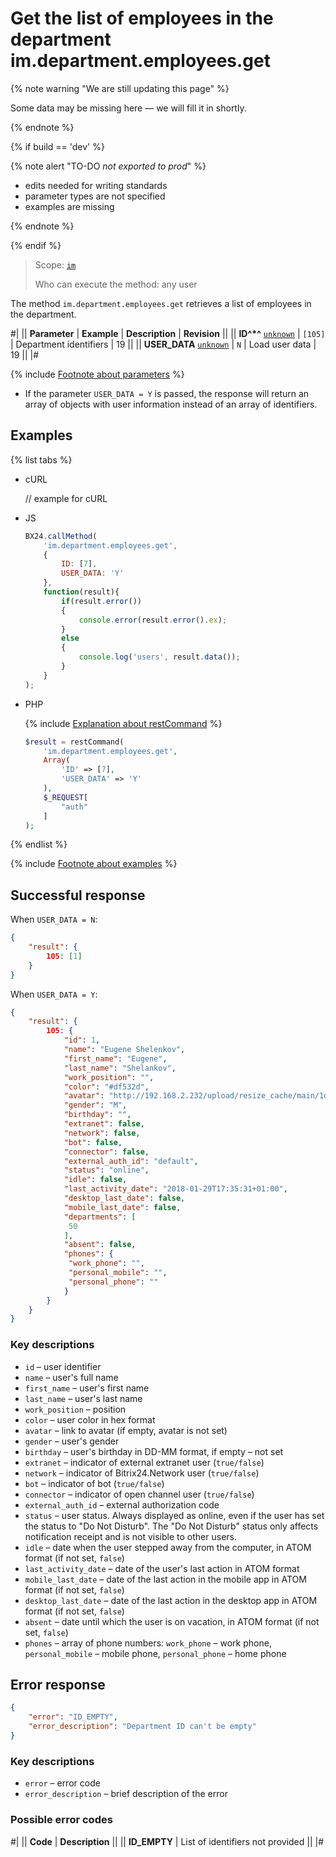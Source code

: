 # Get the list of employees in the department im.department.employees.get

{% note warning "We are still updating this page" %}

Some data may be missing here — we will fill it in shortly.

{% endnote %}

{% if build == 'dev' %}

{% note alert "TO-DO _not exported to prod_" %}

- edits needed for writing standards
- parameter types are not specified
- examples are missing

{% endnote %}

{% endif %}

> Scope: [`im`](../../scopes/permissions.md)
>
> Who can execute the method: any user

The method `im.department.employees.get` retrieves a list of employees in the department.

#|
|| **Parameter** | **Example** | **Description** | **Revision** ||
|| **ID^*^**
[`unknown`](../../data-types.md) | `[105]` | Department identifiers | 19 ||
|| **USER_DATA**
[`unknown`](../../data-types.md) | `N` | Load user data | 19 ||
|#

{% include [Footnote about parameters](../../../_includes/required.md) %}

- If the parameter `USER_DATA = Y` is passed, the response will return an array of objects with user information instead of an array of identifiers.

## Examples

{% list tabs %}

- cURL

    // example for cURL

- JS

    ```js
    BX24.callMethod(
        'im.department.employees.get',
        {
            ID: [7],
            USER_DATA: 'Y'
        },
        function(result){
            if(result.error())
            {
                console.error(result.error().ex);
            }
            else
            {
                console.log('users', result.data());
            }
        }
    );
    ```

- PHP

    {% include [Explanation about restCommand](../_includes/rest-command.md) %}

    ```php
    $result = restCommand(
        'im.department.employees.get',
        Array(
            'ID' => [7],
            'USER_DATA' => 'Y'
        ),
        $_REQUEST[
            "auth"
        ]
    );    
    ```

{% endlist %}

{% include [Footnote about examples](../../../_includes/examples.md) %}

## Successful response

When `USER_DATA = N`:

```json
{
    "result": {
        105: [1]
    }
}    
```

When `USER_DATA = Y`:

```json
{    
    "result": {
        105: {
            "id": 1,
            "name": "Eugene Shelenkov",
            "first_name": "Eugene",
            "last_name": "Shelankov",
            "work_position": "",
            "color": "#df532d",
            "avatar": "http://192.168.2.232/upload/resize_cache/main/1d3/100_100_2/shelenkov.png",
            "gender": "M",
            "birthday": "",
            "extranet": false,
            "network": false,
            "bot": false,
            "connector": false,
            "external_auth_id": "default",
            "status": "online",
            "idle": false,
            "last_activity_date": "2018-01-29T17:35:31+01:00",
            "desktop_last_date": false,
            "mobile_last_date": false,
            "departments": [
             50
            ],
            "absent": false,
            "phones": {
             "work_phone": "",
             "personal_mobile": "",
             "personal_phone": ""
            }
        }
    }
}    
```

### Key descriptions

- `id` – user identifier
- `name` – user's full name
- `first_name` – user's first name
- `last_name` – user's last name
- `work_position` – position
- `color` – user color in hex format
- `avatar` – link to avatar (if empty, avatar is not set)
- `gender` – user's gender
- `birthday` – user's birthday in DD-MM format, if empty – not set
- `extranet` – indicator of external extranet user (`true/false`)
- `network` – indicator of Bitrix24.Network user (`true/false`)
- `bot` – indicator of bot (`true/false`)
- `connector` – indicator of open channel user (`true/false`)
- `external_auth_id` – external authorization code
- `status` – user status. Always displayed as online, even if the user has set the status to "Do Not Disturb". The "Do Not Disturb" status only affects notification receipt and is not visible to other users.
- `idle` – date when the user stepped away from the computer, in ATOM format (if not set, `false`)
- `last_activity_date` – date of the user's last action in ATOM format
- `mobile_last_date` – date of the last action in the mobile app in ATOM format (if not set, `false`)
- `desktop_last_date` – date of the last action in the desktop app in ATOM format (if not set, `false`)
- `absent` – date until which the user is on vacation, in ATOM format (if not set, `false`)
- `phones` – array of phone numbers: `work_phone` – work phone, `personal_mobile` – mobile phone, `personal_phone` – home phone

## Error response

```json
{
    "error": "ID_EMPTY",
    "error_description": "Department ID can't be empty"
}
```

### Key descriptions

- `error` – error code
- `error_description` – brief description of the error

### Possible error codes

#|
|| **Code** | **Description** ||
|| **ID_EMPTY** | List of identifiers not provided ||
|#
